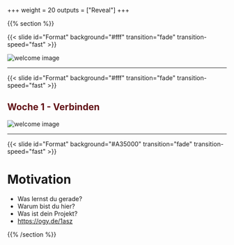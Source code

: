 +++
weight = 20
outputs = ["Reveal"]
+++

{{% section %}}

{{< slide id="Format" background="#fff" transition="fade" transition-speed="fast" >}}

![welcome image](./welcome.png)

---

{{< slide id="Format" background="#fff" transition="fade" transition-speed="fast" >}}

<h2 style="color: #600e13;">Woche 1 - Verbinden</h2>

![welcome image](./joshua-rawson-harris-KRELIShKxTM-unsplash.png)

---

{{< slide id="Format" background="#A35000" transition="fade" transition-speed="fast" >}}

# Motivation

* Was lernst du gerade?
* Warum bist du hier?
* Was ist dein Projekt?
* https://ogy.de/1asz

{{% /section %}}
